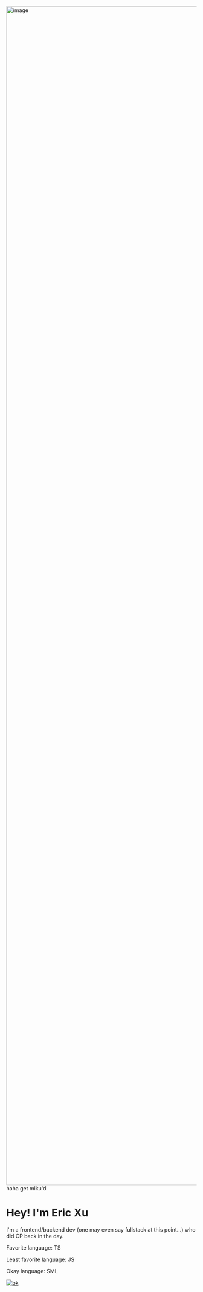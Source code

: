 

<img width="3120" alt="image" src="https://github.com/user-attachments/assets/6c458d07-bda9-41b5-9f0a-dbdd73405bec" />
haha get miku'd

# Hey! I'm Eric Xu
I'm a frontend/backend dev (one may even say fullstack at this point...) who did CP back in the day. 


Favorite language: TS

Least favorite language: JS

Okay language: SML

[![ok](https://github-readme-stats.vercel.app/api/top-langs?username=cirex-web)](https://www.tomorrowtides.com/j2213.html)
